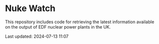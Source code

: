 # Nuke Watch

This repository includes code for retrieving the latest information available on the output of EDF nuclear power plants in the UK.

Last updated: 2024-07-13 11:07